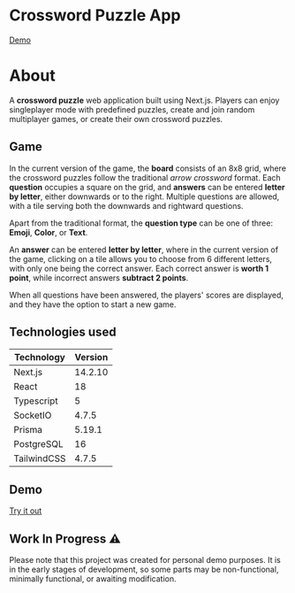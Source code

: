 # Crossword Puzzle App

[Demo](#demo)

# About

A **crossword puzzle** web application built using Next.js. Players can enjoy singleplayer mode with predefined puzzles, create and join random multiplayer games, or create their own crossword puzzles.

## Game

In the current version of the game, the **board** consists of an 8x8 grid, where the crossword puzzles follow the traditional _arrow crossword_ format. Each **question** occupies a square on the grid, and **answers** can be entered **letter by letter**, either downwards or to the right. Multiple questions are allowed, with a tile serving both the downwards and rightward questions.

Apart from the traditional format, the **question type** can be one of three: **Emoji**, **Color**, or **Text**.

An **answer** can be entered **letter by letter**, where in the current version of the game, clicking on a tile allows you to choose from 6 different letters, with only one being the correct answer. Each correct answer is **worth 1 point**, while incorrect answers **subtract 2 points**.

When all questions have been answered, the players' scores are displayed, and they have the option to start a new game.

## Technologies used

| Technology  | Version |
| ----------- | ------- |
| Next.js     | 14.2.10 |
| React       | 18      |
| Typescript  | 5       |
| SocketIO    | 4.7.5   |
| Prisma      | 5.19.1  |
| PostgreSQL  | 16      |
| TailwindCSS | 4.7.5   |

## Demo
[Try it out](http://5.75.237.174:3000)

## Work In Progress ⚠️

Please note that this project was created for personal demo purposes. It is in the early stages of development, so some parts may be non-functional, minimally functional, or awaiting modification.
